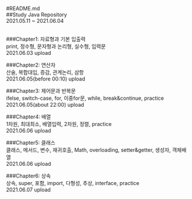 #README.md <br>
##Study Java Repository <br>
2021.05.11 ~ 2021.06.04 <br><br>

###Chapter1: 자료형과 기본 입출력<br>
print, 정수형, 문자형과 논리형, 실수형, 입력문<br>
2021.06.03 upload<br>

###Chapter2: 연산자<br>
산술, 복합대입, 증감, 관계논리, 삼항 <br>
2021.06.05(before 00:10) upload<br>

###Chapter3: 제어문과 반복문<br>
ifelse, switch-case, for, 이중for문, while, break&continue, practice <br>
2021.06.05(about 22:00) upload<br>

###Chapter4: 배열<br>
1차원, 최대최소, 배열입력, 2차원, 정렬, practice<br>
2021.06.06 upload<br>

###Chapter5: 클래스<br>
클래스, 메서드, 변수, 재귀호출, Math, overloading, setter&getter, 생성자, 객체배열<br>
2021.06.06 upload<br>

###Chapter6: 상속 <br>
상속, super, 포함, import, 다형성, 추상, interface, practice <br>
2021.06.07 upload<br>
